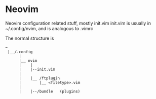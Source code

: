 # Neovim
Neovim configuration related stuff, mostly init.vim
init.vim is usually in ~/.config/nvim, and is analogous to .vimrc

The normal structure is
~~~~
~
 |__/.config
      |
      |__ nvim
	  |    |
	  |    |--init.vim
      |
      |    |__ /ftplugin
      |        |__ <filetype>.vim
	  |
	  |    |--/bundle   (plugins)
~~~~

